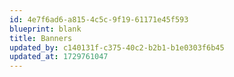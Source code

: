 ```yaml
---
id: 4e7f6ad6-a815-4c5c-9f19-61171e45f593
blueprint: blank
title: Banners
updated_by: c140131f-c375-40c2-b2b1-b1e0303f6b45
updated_at: 1729761047
---
```

